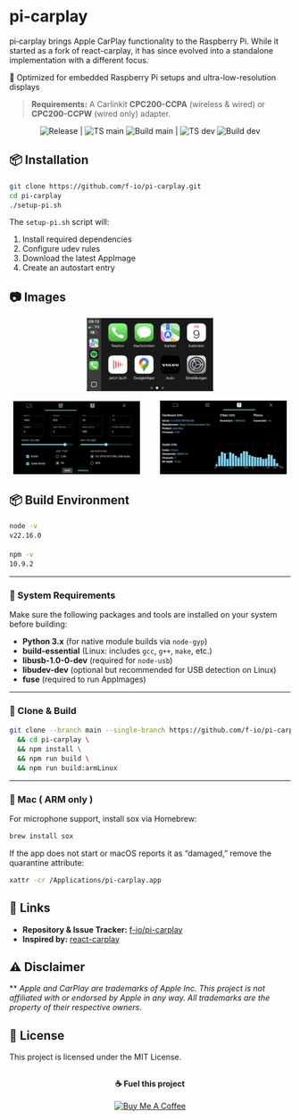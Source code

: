 # pi‑carplay

pi‑carplay brings Apple CarPlay functionality to the Raspberry Pi.
While it started as a fork of react-carplay, it has since evolved into a standalone implementation with a different focus.

🎯 Optimized for embedded Raspberry Pi setups and ultra-low-resolution displays

> **Requirements:** A Carlinkit **CPC200-CCPA** (wireless & wired) or **CPC200-CCPW** (wired only) adapter.

<p align="center">
  <!-- Release -->
  <img alt="Release" src="https://img.shields.io/github/v/release/f-io/pi-carplay?label=release"> |
  <!-- main -->
  <img alt="TS main"   src="https://github.com/f-io/pi-carplay/actions/workflows/typecheck.yml/badge.svg?branch=main&label=TS%20main">
  <img alt="Build main" src="https://github.com/f-io/pi-carplay/actions/workflows/build.yml/badge.svg?branch=main&label=Build%20main"> |
  <!-- dev -->
  <img alt="TS dev"   src="https://github.com/f-io/pi-carplay/actions/workflows/typecheck.yml/badge.svg?branch=dev&label=TS%20dev">
  <img alt="Build dev" src="https://github.com/f-io/pi-carplay/actions/workflows/build.yml/badge.svg?branch=dev&label=Build%20dev">
</p>

## 📦 Installation

```bash
git clone https://github.com/f-io/pi-carplay.git
cd pi-carplay
./setup-pi.sh
```

The `setup-pi.sh` script will:

1. Install required dependencies
2. Configure udev rules
3. Download the latest AppImage
4. Create an autostart entry

## 📷 Images
<p align="center">
  <img src="documentation/images/carplay.png"
       alt="CarPlay"
       width="45%" />
</p>

<p align="center">
  <img src="documentation/images/settings.png"
       alt="Settings"
       width="45%" />
  &emsp;&emsp;
  <img src="documentation/images/info.png"
       alt="Info"
       width="45%" />
</p>

## 📦 Build Environment

```bash
node -v
v22.16.0

npm -v
10.9.2
```

---

### 🧱 System Requirements

Make sure the following packages and tools are installed on your system before building:

- **Python 3.x** (for native module builds via `node-gyp`)
- **build-essential** (Linux: includes `gcc`, `g++`, `make`, etc.)
- **libusb-1.0-0-dev** (required for `node-usb`)
- **libudev-dev** (optional but recommended for USB detection on Linux)
- **fuse** (required to run AppImages)

---

### 🔨 Clone & Build

```bash
git clone --branch main --single-branch https://github.com/f-io/pi-carplay.git \
  && cd pi-carplay \
  && npm install \
  && npm run build \
  && npm run build:armLinux
```

---

### 🍎 Mac ( ARM only )
For microphone support, install sox via Homebrew:
```bash
brew install sox
```
If the app does not start or macOS reports it as “damaged,” remove the quarantine attribute:
```bash
xattr -cr /Applications/pi-carplay.app
```

## 🔗 Links

* **Repository & Issue Tracker:** [f-io/pi-carplay](https://github.com/f-io/pi-carplay)
* **Inspired by:** [react-carplay](https://github.com/rhysmorgan134/react-carplay)

## ⚠️ Disclaimer

** _Apple and CarPlay are trademarks of Apple Inc. This project is not affiliated with or endorsed by Apple in any way. All trademarks are the property of their respective owners._


## 📝 License

This project is licensed under the MIT License.

##

<p align="center">
  <strong>☕ Fuel this project</strong><br><br>
  <a href="https://www.buymeacoffee.com/f_io" target="_blank">
    <img src="https://cdn.buymeacoffee.com/buttons/default-orange.png" alt="Buy Me A Coffee" height="41" width="174">
  </a>
</p>


